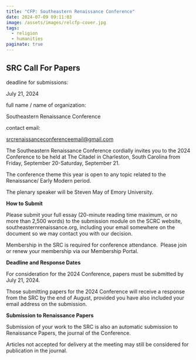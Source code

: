 ```yaml
---
title: "CFP: Southeastern Renaissance Conference"
date: 2024-07-09 09:11:03
image: /assets/images/relcfp-cover.jpg
tags:
  - religion
  - humanities
paginate: true   
---
```

SRC Call For Papers
-------------------

deadline for submissions: 

July 21, 2024

full name / name of organization: 

Southeastern Renaissance Conference

contact email: 

<srcrenaissanceconferenceemail@gmail.com>

The Southeastern Renaissance Conference cordially invites you to the 2024 Conference to be held at The Citadel in Charleston, South Carolina from Friday, September 20-Saturday, September 21.

The conference theme this year is open to any topic related to the Renaissance/ Early Modern period.

The plenary speaker will be Steven May of Emory University.

**How to Submit**

Please submit your full essay (20-minute reading time maximum, or no more than 2,500 words) to the submission module on the SCRC website, southeasternrenaissance.org, including your email somewhere on the document so we may contact you with our decision.

Membership in the SRC is required for conference attendance.  Please join or renew your membership via our Membership Portal.

**Deadline and Response Dates**

For consideration for the 2024 Conference, papers must be submitted by July 21, 2024.

Those submitting papers for the 2024 Conference will receive a response from the SRC by the end of August, provided you have also included your email address on the submission.

**Submission to Renaissance Papers**

Submission of your work to the SRC is also an automatic submission to Renaissance Papers, the journal of the Conference.

Articles not accepted for delivery at the meeting may still be considered for publication in the journal.